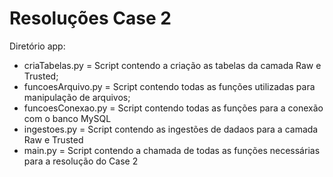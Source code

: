 # Resoluções Case 2
Diretório app:
- criaTabelas.py = Script contendo a criação as tabelas da camada Raw e Trusted;
- funcoesArquivo.py =  Script contendo todas as funções utilizadas para manipulação de arquivos;
- funcoesConexao.py = Script contendo todas as funções para a conexão com o banco MySQL
- ingestoes.py = Script contendo as ingestões de dadaos para a camada Raw e Trusted
- main.py =  Script contendo a chamada de todas as funções necessárias para a resolução do Case 2 
